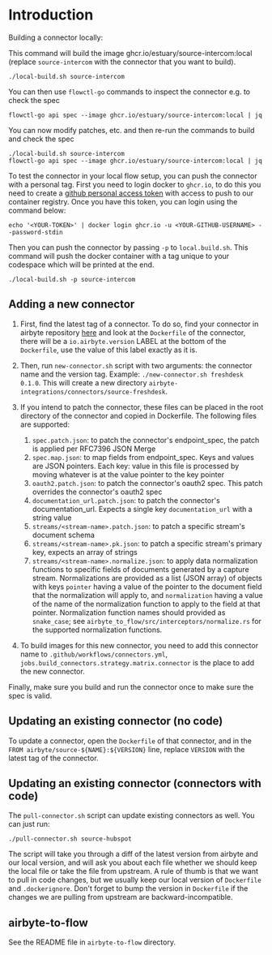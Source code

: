 # Introduction

Building a connector locally:

This command will build the image ghcr.io/estuary/source-intercom:local (replace `source-intercom` with the connector that you want to build).
```
./local-build.sh source-intercom
```

You can then use `flowctl-go` commands to inspect the connector
e.g. to check the spec

```
flowctl-go api spec --image ghcr.io/estuary/source-intercom:local | jq
```

You can now modify patches, etc. and then re-run the commands
to build and check the spec

```
./local-build.sh source-intercom
flowctl-go api spec --image ghcr.io/estuary/source-intercom:local | jq
```

To test the connector in your local flow setup, you can push the connector with
a personal tag. First you need to login docker to `ghcr.io`, to do this you need
to create a [github personal
access
token](https://docs.github.com/en/authentication/keeping-your-account-and-data-secure/creating-a-personal-access-token)
with access to push to our container registry. Once you have this token, you can
login using the command below:

```
echo '<YOUR-TOKEN>' | docker login ghcr.io -u <YOUR-GITHUB-USERNAME> --password-stdin
```

Then you can push the connector by passing `-p` to `local.build.sh`. This
command will push the docker container with a tag unique to your codespace which will
be printed at the end.

```
./local-build.sh -p source-intercom
```

## Adding a new connector

1. First, find the latest tag of a connector. To do so, find your connector in airbyte repository [here](https://github.com/airbytehq/airbyte/blob/master/airbyte-integrations/connectors) and look at the `Dockerfile` of the connector, there will be a `io.airbyte.version` LABEL at the bottom of the `Dockerfile`, use the value of this label exactly as it is.

2. Then, run `new-connector.sh` script with two arguments: the connector name and the version tag. Example: `./new-connector.sh freshdesk 0.1.0`. This will create a new directory `airbyte-integrations/connectors/source-freshdesk`.

3. If you intend to patch the connector, these files can be placed in the root directory of the connector
and copied in Dockerfile. The following files are supported:
    1. `spec.patch.json`: to patch the connector's endpoint_spec, the patch is applied per RFC7396 JSON Merge
    2. `spec.map.json`: to map fields from endpoint_spec. Keys and values are JSON pointers. Each key: value in this file is processed by moving whatever is at the value pointer to the key pointer
    3. `oauth2.patch.json`: to patch the connector's oauth2 spec. This patch overrides the connector's oauth2 spec
    4. `documentation_url.patch.json`: to patch the connector's
       documentation_url. Expects a single key `documentation_url` with a string value
    5. `streams/<stream-name>.patch.json`: to patch a specific stream's document schema
    6. `streams/<stream-name>.pk.json`: to patch a specific stream's primary key, expects an array of strings
    7. `streams/<stream-name>.normalize.json`: to apply data normalization functions to specific fields of documents generated by a capture stream. Normalizations are provided as a list (JSON array) of objects with keys `pointer` having a value of the pointer to the document field that the normalization will apply to, and `normalization` having a value of the name of the normalization function to apply to the field at that pointer. Normalization function names should provided as `snake_case`; see `airbyte_to_flow/src/interceptors/normalize.rs` for the supported normalization functions.

5. To build images for this new connector, you need to add this connector name
   to `.github/workflows/connectors.yml`,
   `jobs.build_connectors.strategy.matrix.connector` is the place to add the new
   connector.

Finally, make sure you build and run the connector once to make sure the spec is
valid.

## Updating an existing connector (no code)

To update a connector, open the `Dockerfile` of that connector, and in the `FROM airbyte/source-${NAME}:${VERSION}` line, replace `VERSION` with the latest tag of the connector.

## Updating an existing connector (connectors with code)

The `pull-connector.sh` script can update existing connectors as well. You can
just run:

```
./pull-connector.sh source-hubspot
```

The script will take you through a diff of the latest version from airbyte and
our local version, and will ask you about each file whether we should keep the
local file or take the file from upstream. A rule of thumb is that we want to
pull in code changes, but we usually keep our local version of `Dockerfile` and
`.dockerignore`. Don't forget to bump the version in `Dockerfile` if the changes
we are pulling from upstream are backward-incompatible.

## airbyte-to-flow

See the README file in `airbyte-to-flow` directory.

